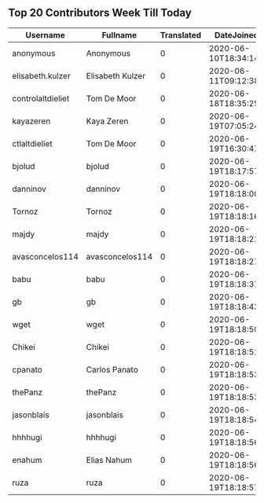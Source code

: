 ## Top 20 Contributors Week Till Today ##
|Username|Fullname|Translated|DateJoined|Language|
|--------|--------|----------|----------|-------|
|anonymous|Anonymous|0|2020-06-10T18:34:14.||
|elisabeth.kulzer|Elisabeth Kulzer|0|2020-06-11T09:12:38Z|de|
|controlaltdieliet|Tom De Moor|0|2020-06-18T18:35:25Z|de|
|kayazeren|Kaya Zeren|0|2020-06-19T07:05:24Z|tr|
|ctlaltdieliet|Tom De Moor|0|2020-06-19T16:30:47Z|nl|
|bjolud|bjolud|0|2020-06-19T18:17:57.|nl|
|danninov|danninov|0|2020-06-19T18:18:00.|nl|
|Tornoz|Tornoz|0|2020-06-19T18:18:16.|br|
|majdy|majdy|0|2020-06-19T18:18:21.|br|
|avasconcelos114|avasconcelos114|0|2020-06-19T18:18:27Z|br|
|babu|babu|0|2020-06-19T18:18:37.|br|
|gb|gb|0|2020-06-19T18:18:43.|br|
|wget|wget|0|2020-06-19T18:18:50Z|ro|
|Chikei|Chikei|0|2020-06-19T18:18:51Z|zh_Hant|
|cpanato|Carlos Panato|0|2020-06-19T18:18:53Z|zh_Hant|
|thePanz|thePanz|0|2020-06-19T18:18:53Z|it|
|jasonblais|jasonblais|0|2020-06-19T18:18:54Z|it|
|hhhhugi|hhhhugi|0|2020-06-19T18:18:56.|it|
|enahum|Elias  Nahum|0|2020-06-19T18:18:56Z|es|
|ruza|ruza|0|2020-06-19T18:18:57.|es|
